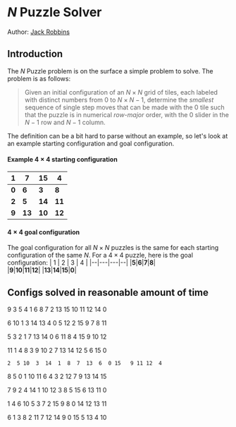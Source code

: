 # $N$ Puzzle Solver
Author: [Jack Robbins](https://www.github.com/jackr276)

## Introduction
The $N$ Puzzle problem is on the surface a simple problem to solve. The problem is as follows:
> Given an initial configuration of an $N\times N$ grid of tiles, each labeled with distinct numbers from $0$ to $N\times N - 1$, determine the *smallest* sequence of single step moves that can be made with the $0$ tile such that the puzzle is in numerical *row-major* order, with the 0 slider in the $N-1$ row and $N-1$ column.

The definition can be a bit hard to parse without an example, so let's look at an example starting configuration and goal configuration.

#### Example $4 \times 4$ starting configuration
| 1 | 7 | 15 | 4 |
|--|---|---|--|
|**0**|**6**|**3**|**8**|  
|**2**|**5**|**14**|**11**|
|**9**|**13**|**10**|**12**|

#### $4 \times 4$ goal configuration
The goal configuration for all $N \times N$ puzzles is the same for each starting configuration of the same $N$. For a $4 \times 4$ puzzle, here is the goal configuration:
| 1 | 2 | 3 | 4 |
|--|---|---|--|
|**5**|**6**|**7**|**8**|  
|**9**|**10**|**11**|**12**|
|**13**|**14**|**15**|**0**|
 
## Configs solved in reasonable amount of time
 9  3  5  4   1  6  8  7   2 13 15 10  11 12 14  0   
 
  6 10  1  3  14 13  4  0   5 12  2 15   9  7  8 11  
  
   5  3  2  1   7 13 14  0   6 11  8  4  15  9 10 12    
   
   11  1  4  8   3  9 10  2   7 13 14 12   5  6 15  0   
   
    2  5 10  3  14  1  8  7  13  6  0 15   9 11 12  4  
    
 8  5  0  1  10 11  6  4  3  2 12  7 9 13 14 15  

  7  9  2  4  14  1 10 12   3  8  5 15   6 13 11  0   

   1  4  6 10   5  3  7  2  15  9  8  0  14 12 13 11   
    
6  1  3  8 2 11  7 12 14  9  0 15 5 13  4 10 
